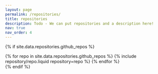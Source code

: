 ```yaml
---
layout: page
permalink: /repositories/
title: repositories
description: Todo - We can put repositories and a description here!
nav: true
nav_order: 4
---
```



{% if site.data.repositories.github_repos %}

<div class="repositories d-flex flex-wrap flex-md-row flex-column justify-content-between align-items-center">
  {% for repo in site.data.repositories.github_repos %}
    {% include repository/repo.liquid repository=repo %}
  {% endfor %}
</div>
{% endif %}
